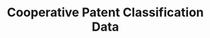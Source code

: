 ---
bigquery: https://console.cloud.google.com/bigquery?p=patents-public-data&d=cpc&page=dataset
citation: '“Cooperative Patent Classification” by the EPO and USPTO, for public use. '
contributors: EPO, USPTO
cost: None
description: Cooperative Patent Classification Data contains the scheme and definitions
  of the Cooperative Patent Classification system for classifying patent documents.
  The CPC is the result of a partnership between the EPO and the USPTO in their joint
  effort to develop a common, internationally compatible classification system for
  technical documents, in particular patent publications, which will be used by both
  offices in the patent granting process
documentation: https://www.cooperativepatentclassification.org/cpcSchemeAndDefinitions
last_edit: 04/12/2022, 03:05:55
location: https://www.cooperativepatentclassification.org/index
maintained_by: USPTO, EPO
schema_fields:
- applicationReferences
- synonyms
- residual_references
- informative_references
- limitingReferences
- titleFull
- not_allocatable
- breakdownCode
- child_groups
- sizeCache
- ipcConcordant
- dateRevised
- parents
- application_references
- additional_only
- childGroups
- date_revised
- level
- glossary
- informativeReferences
- ipc_concordant
- breakdown_code
- titlePart
- notAllocatable
- status
- symbol
- title_full
- residualReferences
- limiting_references
- title_part
- children
- definition
shortname: cooperative_patent_classification
tags:
- patents
- science
title: Cooperative Patent Classification Data
uuid: 984374a7-16e9-4b35-9445-458daceb01bf
---